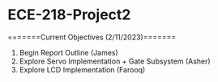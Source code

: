 # ECE-218-Project2

=======Current Objectives (2/11/2023)=======

1. Begin Report Outline (James)
2. Explore Servo Implementation + Gate Subsystem (Asher)
3. Explore LCD Implementation (Farooq)

